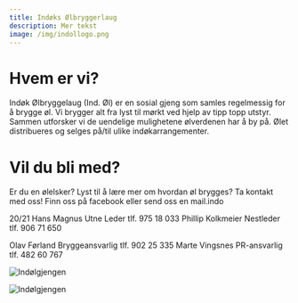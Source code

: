 ```yaml
---
title: Indøks Ølbryggerlaug
description: Mer tekst
image: /img/indollogo.png
---
```


# Hvem er vi?

Indøk Ølbryggelaug (Ind. Øl) er en sosial gjeng som samles regelmessig for å brygge øl. Vi brygger alt fra lyst til mørkt ved hjelp av tipp topp utstyr. Sammen utforsker vi de uendelige mulighetene ølverdenen har å by på. Ølet distribueres og selges på/til ulike indøkarrangementer.

# Vil du bli med?

Er du en ølelsker? Lyst til å lære mer om hvordan øl brygges? Ta kontakt med oss! Finn oss på facebook eller send oss en mail.indo

20/21
Hans Magnus Utne
Leder
tlf. 975 18 033
Phillip Kolkmeier
Nestleder
tlf. 906 71 650

Olav Førland
Bryggeansvarlig
tlf. 902 25 335
Marte Vingsnes
PR-ansvarlig
tlf. 482 60 767

![Indølgjengen](/img/indølbilde.jpg)

![Indølgjengen](/img/indolbilde2.jpg)

